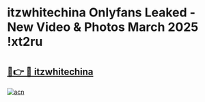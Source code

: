 # itzwhitechina Onlyfans Leaked - New Video & Photos March 2025 !xt2ru

# <h2><a href="https://hvbvfb.iuczelnia.edu.pl?title=itzwhitechina&ref=xt2ru">🔗👉 🔴 itzwhitechina</a></h2>

[![acn](https://github.com/user-attachments/assets/0f9c940e-d8b0-45ae-aac7-cd30a18b3e1c)](https://hvbvfb.iuczelnia.edu.pl?title=itzwhitechina&ref=xt2ru)

